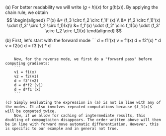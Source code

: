 (a) For better readability we will write $(g\circ h)(x)$ for $g(h(x))$. By applying the chain rule, we obtain
$$
\begin{aligned}
F'(x) 
 &= (f_3 \circ f_2 \circ f_1)' (x) \\
 &= (f_2 \circ f_1)'(x) 
    \cdot (f_3' \circ f_2 \circ f_1)(x)\\
&= f_1'(x) \cdot (f_2' \circ f_1)(x) 
    \cdot (f_3' \circ f_2 \circ f_1)(x)
\end{aligned}
$$

(b) First, let's start with the forward mode
    ```
d = f1'(x)
v = f1(x)
d = f2'(x) * d
v = f2(v)
d = f3'(v) * d
```

    Now, for the reverse mode, we first do a "forward pass" before computing gradients:
    ```
    v1 = f1(x)
    v2 = f2(v1)
    d = f3'(v2)
    d = d*f2'(v1)
    d = d*f1'(x)
    ```

(c) Simply evaluating the expression in (a) is not in line with any of the modes. It also involves repeated computations because $f_1(x)$ will be computed twice. 
    Now, if we allow for caching of ingtermediate results, this doubling of compugtaiton disappears. The order written above will then be in line with forward move automatic differentiation. However, this is specific to our example and in general not true.